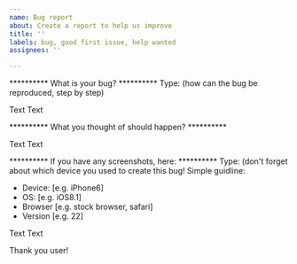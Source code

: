```yaml
---
name: Bug report
about: Create a report to help us improve
title: ''
labels: bug, good first issue, help wanted
assignees: ''

---
```


********** What is your bug? **********
Type: (how can the bug be reproduced, step by step)

Text Text

********** What you thought of should happen? **********

Text Text

********** If you have any screenshots, here: **********
Type: (don't forget about which device you used to create this bug!
Simple guidline:

 - Device: [e.g. iPhone6]
 - OS: [e.g. iOS8.1]
 - Browser [e.g. stock browser, safari]
 - Version [e.g. 22]

Text Text

Thank you user!

